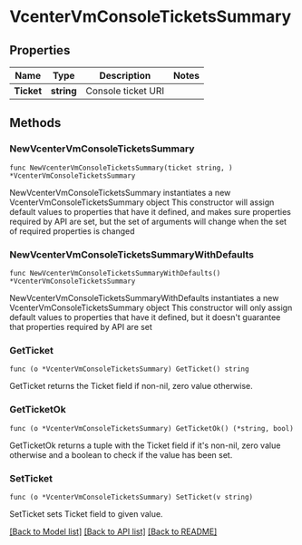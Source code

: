 # VcenterVmConsoleTicketsSummary

## Properties

Name | Type | Description | Notes
------------ | ------------- | ------------- | -------------
**Ticket** | **string** | Console ticket URI | 

## Methods

### NewVcenterVmConsoleTicketsSummary

`func NewVcenterVmConsoleTicketsSummary(ticket string, ) *VcenterVmConsoleTicketsSummary`

NewVcenterVmConsoleTicketsSummary instantiates a new VcenterVmConsoleTicketsSummary object
This constructor will assign default values to properties that have it defined,
and makes sure properties required by API are set, but the set of arguments
will change when the set of required properties is changed

### NewVcenterVmConsoleTicketsSummaryWithDefaults

`func NewVcenterVmConsoleTicketsSummaryWithDefaults() *VcenterVmConsoleTicketsSummary`

NewVcenterVmConsoleTicketsSummaryWithDefaults instantiates a new VcenterVmConsoleTicketsSummary object
This constructor will only assign default values to properties that have it defined,
but it doesn't guarantee that properties required by API are set

### GetTicket

`func (o *VcenterVmConsoleTicketsSummary) GetTicket() string`

GetTicket returns the Ticket field if non-nil, zero value otherwise.

### GetTicketOk

`func (o *VcenterVmConsoleTicketsSummary) GetTicketOk() (*string, bool)`

GetTicketOk returns a tuple with the Ticket field if it's non-nil, zero value otherwise
and a boolean to check if the value has been set.

### SetTicket

`func (o *VcenterVmConsoleTicketsSummary) SetTicket(v string)`

SetTicket sets Ticket field to given value.



[[Back to Model list]](../README.md#documentation-for-models) [[Back to API list]](../README.md#documentation-for-api-endpoints) [[Back to README]](../README.md)


